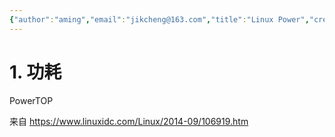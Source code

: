```yaml
---
{"author":"aming","email":"jikcheng@163.com","title":"Linux Power","creation_date":"2022-06-27 15:57","Last modified date":"2022-11-25 16:04","tags":"Linux Power","File Folder with relative path":"system/Doc/Linux/Linux Doc/Linux Hardware","remark":null,"other":null,"dg-publish":true,"permalink":"/system/doc/linux/linux-doc/linux-hardware/linux-power/","dgPassFrontmatter":true}
---
```




# 1. 功耗
PowerTOP

来自 <https://www.linuxidc.com/Linux/2014-09/106919.htm> 